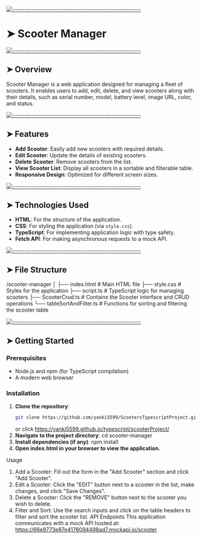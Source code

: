 <!-- ⚠️ This README has been generated from the file(s) "blueprint.md" ⚠️-->
[![-----------------------------------------------------](https://raw.githubusercontent.com/andreasbm/readme/master/assets/lines/colored.png)](#scooter-manager)

# ➤ Scooter Manager


[![-----------------------------------------------------](https://raw.githubusercontent.com/andreasbm/readme/master/assets/lines/colored.png)](#overview)

## ➤ Overview

Scooter Manager is a web application designed for managing a fleet of scooters. It enables users to add, edit, delete, and view scooters along with their details, such as serial number, model, battery level, image URL, color, and status.


[![-----------------------------------------------------](https://raw.githubusercontent.com/andreasbm/readme/master/assets/lines/colored.png)](#features)

## ➤ Features

- **Add Scooter**: Easily add new scooters with required details.
- **Edit Scooter**: Update the details of existing scooters.
- **Delete Scooter**: Remove scooters from the list.
- **View Scooter List**: Display all scooters in a sortable and filterable table.
- **Responsive Design**: Optimized for different screen sizes.


[![-----------------------------------------------------](https://raw.githubusercontent.com/andreasbm/readme/master/assets/lines/colored.png)](#technologies-used)

## ➤ Technologies Used

- **HTML**: For the structure of the application.
- **CSS**: For styling the application (via `style.css`).
- **TypeScript**: For implementing application logic with type safety.
- **Fetch API**: For making asynchronous requests to a mock API.


[![-----------------------------------------------------](https://raw.githubusercontent.com/andreasbm/readme/master/assets/lines/colored.png)](#file-structure)

## ➤ File Structure

/scooter-manager │ ├── index.html # Main HTML file ├── style.css # Styles for the application ├── script.ts # TypeScript logic for managing scooters ├── ScooterCrud.ts # Contains the Scooter interface and CRUD operations └── tableSortAndFilter.ts # Functions for sorting and filtering the scooter table


[![-----------------------------------------------------](https://raw.githubusercontent.com/andreasbm/readme/master/assets/lines/colored.png)](#getting-started)

## ➤ Getting Started

### Prerequisites

- Node.js and npm (for TypeScript compilation)
- A modern web browser

### Installation

1. **Clone the repository**:
   ```bash
   git clone https://github.com/yanki5599/ScootersTypescriptProject.git
   ```
   or click https://yanki5599.github.io/typescript/scooterProject/
2. **Navigate to the project directory**:
   cd scooter-manager
3. **Install dependencies (if any)**:
   npm install
4. **Open index.html in your browser to view the application.**

Usage
      
1. Add a Scooter: Fill out the form in the "Add Scooter" section and click "Add Scooter".
2. Edit a Scooter: Click the "EDIT" button next to a scooter in the list, make changes, and click "Save Changes".
3. Delete a Scooter: Click the "REMOVE" button next to the scooter you wish to delete.
4. Filter and Sort: Use the search inputs and click on the table headers to filter and sort the scooter list.
   API Endpoints
   This application communicates with a mock API hosted at: https://66e9773e87e4176094498ad7.mockapi.io/scooter
